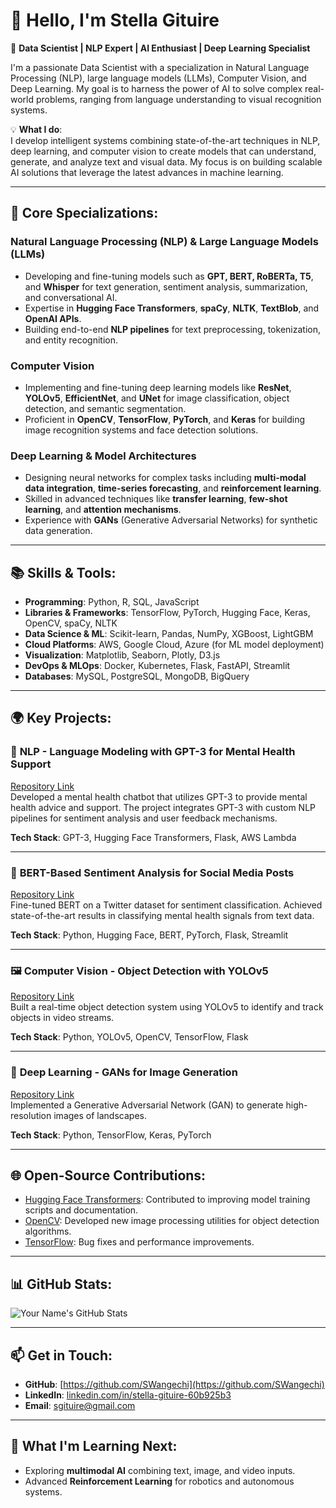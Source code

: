 # 👋 Hello, I'm Stella Gituire

🚀 **Data Scientist | NLP Expert | AI Enthusiast | Deep Learning Specialist**

I'm a passionate Data Scientist with a specialization in Natural Language Processing (NLP), large language models (LLMs), Computer Vision, and Deep Learning. My goal is to harness the power of AI to solve complex real-world problems, ranging from language understanding to visual recognition systems.

💡 **What I do**:  
I develop intelligent systems combining state-of-the-art techniques in NLP, deep learning, and computer vision to create models that can understand, generate, and analyze text and visual data. My focus is on building scalable AI solutions that leverage the latest advances in machine learning.

---

## 🌟 **Core Specializations**:

### Natural Language Processing (NLP) & Large Language Models (LLMs)
- Developing and fine-tuning models such as **GPT, BERT, RoBERTa, T5**, and **Whisper** for text generation, sentiment analysis, summarization, and conversational AI.
- Expertise in **Hugging Face Transformers**, **spaCy**, **NLTK**, **TextBlob**, and **OpenAI APIs**.
- Building end-to-end **NLP pipelines** for text preprocessing, tokenization, and entity recognition.

### Computer Vision
- Implementing and fine-tuning deep learning models like **ResNet**, **YOLOv5**, **EfficientNet**, and **UNet** for image classification, object detection, and semantic segmentation.
- Proficient in **OpenCV**, **TensorFlow**, **PyTorch**, and **Keras** for building image recognition systems and face detection solutions.
  
### Deep Learning & Model Architectures
- Designing neural networks for complex tasks including **multi-modal data integration**, **time-series forecasting**, and **reinforcement learning**.
- Skilled in advanced techniques like **transfer learning**, **few-shot learning**, and **attention mechanisms**.
- Experience with **GANs** (Generative Adversarial Networks) for synthetic data generation.

---

## 📚 **Skills & Tools**:
- **Programming**: Python, R, SQL, JavaScript
- **Libraries & Frameworks**: TensorFlow, PyTorch, Hugging Face, Keras, OpenCV, spaCy, NLTK
- **Data Science & ML**: Scikit-learn, Pandas, NumPy, XGBoost, LightGBM
- **Cloud Platforms**: AWS, Google Cloud, Azure (for ML model deployment)
- **Visualization**: Matplotlib, Seaborn, Plotly, D3.js
- **DevOps & MLOps**: Docker, Kubernetes, Flask, FastAPI, Streamlit
- **Databases**: MySQL, PostgreSQL, MongoDB, BigQuery

---

## 🌍 **Key Projects**:

### 🤖 **NLP - Language Modeling with GPT-3 for Mental Health Support**
[Repository Link](https://github.com/yourusername/gpt3-mental-health)  
Developed a mental health chatbot that utilizes GPT-3 to provide mental health advice and support. The project integrates GPT-3 with custom NLP pipelines for sentiment analysis and user feedback mechanisms.

**Tech Stack**: GPT-3, Hugging Face Transformers, Flask, AWS Lambda

---

### 🧠 **BERT-Based Sentiment Analysis for Social Media Posts**
[Repository Link](https://github.com/yourusername/bert-sentiment-analysis)  
Fine-tuned BERT on a Twitter dataset for sentiment classification. Achieved state-of-the-art results in classifying mental health signals from text data.

**Tech Stack**: Python, Hugging Face, BERT, PyTorch, Flask, Streamlit

---

### 🖼️ **Computer Vision - Object Detection with YOLOv5**
[Repository Link](https://github.com/yourusername/yolov5-object-detection)  
Built a real-time object detection system using YOLOv5 to identify and track objects in video streams.

**Tech Stack**: Python, YOLOv5, OpenCV, TensorFlow, Flask

---

### 🌌 **Deep Learning - GANs for Image Generation**
[Repository Link](https://github.com/yourusername/gan-image-generation)  
Implemented a Generative Adversarial Network (GAN) to generate high-resolution images of landscapes.

**Tech Stack**: Python, TensorFlow, Keras, PyTorch

---

## 🌐 **Open-Source Contributions**:
- [Hugging Face Transformers](https://github.com/huggingface/transformers): Contributed to improving model training scripts and documentation.
- [OpenCV](https://github.com/opencv/opencv): Developed new image processing utilities for object detection algorithms.
- [TensorFlow](https://github.com/tensorflow/tensorflow): Bug fixes and performance improvements.

---

## 📊 **GitHub Stats**:
![Your Name's GitHub Stats](https://github-readme-stats.vercel.app/api?username=yourusername&show_icons=true&theme=radical)

---

## 📫 **Get in Touch**:
- **GitHub**: [https://github.com/SWangechi](https://github.com/SWangechi)
- **LinkedIn**: [linkedin.com/in/stella-gituire-60b925b3](https://www.linkedin.com/in/stella-gituire-60b925b3)
- **Email**: [sgituire@gmail.com](mailto:sgituire@gmail.com)

---

## 🎯 **What I'm Learning Next**:
- Exploring **multimodal AI** combining text, image, and video inputs.
- Advanced **Reinforcement Learning** for robotics and autonomous systems.
